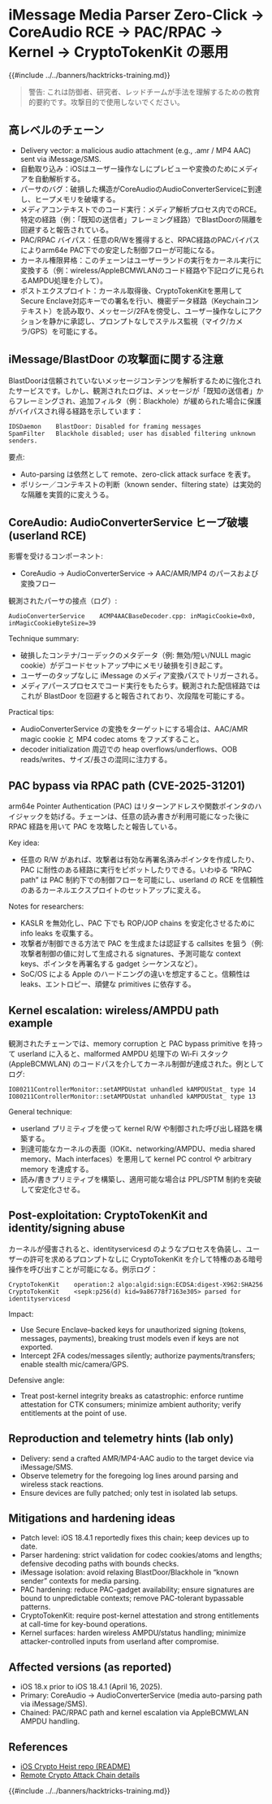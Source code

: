 # iMessage Media Parser Zero-Click → CoreAudio RCE → PAC/RPAC → Kernel → CryptoTokenKit の悪用

{{#include ../../banners/hacktricks-training.md}}

> 警告: これは防御者、研究者、レッドチームが手法を理解するための教育的要約です。攻撃目的で使用しないでください。

## 高レベルのチェーン

- Delivery vector: a malicious audio attachment (e.g., .amr / MP4 AAC) sent via iMessage/SMS.
- 自動取り込み：iOSはユーザー操作なしにプレビューや変換のためにメディアを自動解析する。
- パーサのバグ：破損した構造がCoreAudioのAudioConverterServiceに到達し、ヒープメモリを破壊する。
- メディアコンテキストでのコード実行：メディア解析プロセス内でのRCE。特定の経路（例：「既知の送信者」フレーミング経路）でBlastDoorの隔離を回避すると報告されている。
- PAC/RPAC バイパス：任意のR/Wを獲得すると、RPAC経路のPACバイパスによりarm64e PAC下での安定した制御フローが可能になる。
- カーネル権限昇格：このチェーンはユーザーランドの実行をカーネル実行に変換する（例：wireless/AppleBCMWLANのコード経路や下記ログに見られるAMPDU処理を介して）。
- ポストエクスプロイト：カーネル取得後、CryptoTokenKitを悪用してSecure Enclave対応キーでの署名を行い、機密データ経路（Keychainコンテキスト）を読み取り、メッセージ/2FAを傍受し、ユーザー操作なしにアクションを静かに承認し、プロンプトなしでステルス監視（マイク/カメラ/GPS）を可能にする。

## iMessage/BlastDoor の攻撃面に関する注意

BlastDoorは信頼されていないメッセージコンテンツを解析するために強化されたサービスです。しかし、観測されたログは、メッセージが「既知の送信者」からフレーミングされ、追加フィルタ（例：Blackhole）が緩められた場合に保護がバイパスされ得る経路を示しています：
```text
IDSDaemon    BlastDoor: Disabled for framing messages
SpamFilter   Blackhole disabled; user has disabled filtering unknown senders.
```
要点:
- Auto-parsing は依然として remote、zero-click attack surface を表す。
- ポリシー／コンテキストの判断（known sender、filtering state）は実効的な隔離を実質的に変えうる。

## CoreAudio: AudioConverterService ヒープ破壊 (userland RCE)

影響を受けるコンポーネント:
- CoreAudio → AudioConverterService → AAC/AMR/MP4 のパースおよび変換フロー

観測されたパーサの接点（ログ）:
```text
AudioConverterService    ACMP4AACBaseDecoder.cpp: inMagicCookie=0x0, inMagicCookieByteSize=39
```
Technique summary:
- 破損したコンテナ/コーデックのメタデータ（例: 無効/短い/NULL magic cookie）がデコードセットアップ中にメモリ破損を引き起こす。
- ユーザーのタップなしに iMessage のメディア変換パスでトリガーされる。
- メディアパースプロセスでコード実行をもたらす。観測された配信経路ではこれが BlastDoor を回避すると報告されており、次段階を可能にする。

Practical tips:
- AudioConverterService の変換をターゲットにする場合は、AAC/AMR magic cookie と MP4 codec atoms をファズすること。
- decoder initialization 周辺での heap overflows/underflows、OOB reads/writes、サイズ/長さの混同に注力する。

## PAC bypass via RPAC path (CVE-2025-31201)

arm64e Pointer Authentication (PAC) はリターンアドレスや関数ポインタのハイジャックを妨げる。チェーンは、任意の読み書きが利用可能になった後に RPAC 経路を用いて PAC を攻略したと報告している。

Key idea:
- 任意の R/W があれば、攻撃者は有効な再署名済みポインタを作成したり、PAC に耐性のある経路に実行をピボットしたりできる。いわゆる “RPAC path” は PAC 制約下での制御フローを可能にし、userland の RCE を信頼性のあるカーネルエクスプロイトのセットアップに変える。

Notes for researchers:
- KASLR を無効化し、PAC 下でも ROP/JOP chains を安定化させるために info leaks を収集する。
- 攻撃者が制御できる方法で PAC を生成または認証する callsites を狙う（例: 攻撃者制御の値に対して生成される signatures、予測可能な context keys、ポインタを再署名する gadget シーケンスなど）。
- SoC/OS による Apple のハードニングの違いを想定すること。信頼性は leaks、エントロピー、頑健な primitives に依存する。

## Kernel escalation: wireless/AMPDU path example

観測されたチェーンでは、memory corruption と PAC bypass primitive を持って userland に入ると、malformed AMPDU 処理下の Wi‑Fi スタック (AppleBCMWLAN) のコードパスを介してカーネル制御が達成された。例としてログ:
```text
IO80211ControllerMonitor::setAMPDUstat unhandled kAMPDUStat_ type 14
IO80211ControllerMonitor::setAMPDUstat unhandled kAMPDUStat_ type 13
```
General technique:
- userland プリミティブを使って kernel R/W や制御された呼び出し経路を構築する。
- 到達可能なカーネルの表面（IOKit、networking/AMPDU、media shared memory、Mach interfaces）を悪用して kernel PC control や arbitrary memory を達成する。
- 読み/書きプリミティブを構築し、適用可能な場合は PPL/SPTM 制約を突破して安定化させる。

## Post-exploitation: CryptoTokenKit and identity/signing abuse

カーネルが侵害されると、identityservicesd のようなプロセスを偽装し、ユーザーの許可を求めるプロンプトなしに CryptoTokenKit を介して特権のある暗号操作を呼び出すことが可能になる。例示ログ：
```text
CryptoTokenKit    operation:2 algo:algid:sign:ECDSA:digest-X962:SHA256
CryptoTokenKit    <sepk:p256(d) kid=9a86778f7163e305> parsed for identityservicesd
```
Impact:
- Use Secure Enclave–backed keys for unauthorized signing (tokens, messages, payments), breaking trust models even if keys are not exported.
- Intercept 2FA codes/messages silently; authorize payments/transfers; enable stealth mic/camera/GPS.

Defensive angle:
- Treat post-kernel integrity breaks as catastrophic: enforce runtime attestation for CTK consumers; minimize ambient authority; verify entitlements at the point of use.

## Reproduction and telemetry hints (lab only)

- Delivery: send a crafted AMR/MP4-AAC audio to the target device via iMessage/SMS.
- Observe telemetry for the foregoing log lines around parsing and wireless stack reactions.
- Ensure devices are fully patched; only test in isolated lab setups.

## Mitigations and hardening ideas

- Patch level: iOS 18.4.1 reportedly fixes this chain; keep devices up to date.
- Parser hardening: strict validation for codec cookies/atoms and lengths; defensive decoding paths with bounds checks.
- iMessage isolation: avoid relaxing BlastDoor/Blackhole in “known sender” contexts for media parsing.
- PAC hardening: reduce PAC-gadget availability; ensure signatures are bound to unpredictable contexts; remove PAC-tolerant bypassable patterns.
- CryptoTokenKit: require post-kernel attestation and strong entitlements at call-time for key-bound operations.
- Kernel surfaces: harden wireless AMPDU/status handling; minimize attacker-controlled inputs from userland after compromise.

## Affected versions (as reported)

- iOS 18.x prior to iOS 18.4.1 (April 16, 2025).
- Primary: CoreAudio → AudioConverterService (media auto-parsing path via iMessage/SMS).
- Chained: PAC/RPAC path and kernel escalation via AppleBCMWLAN AMPDU handling.

## References

- [iOS Crypto Heist repo (README)](https://github.com/JGoyd/iOS-Attack-Chain-CVE-2025-31200-CVE-2025-31201)
- [Remote Crypto Attack Chain details](https://github.com/JGoyd/iOS-Attack-Chain-CVE-2025-31200-CVE-2025-31201/blob/main/Remote%20Crypto%20Attack%20Chain%20.md)

{{#include ../../banners/hacktricks-training.md}}
